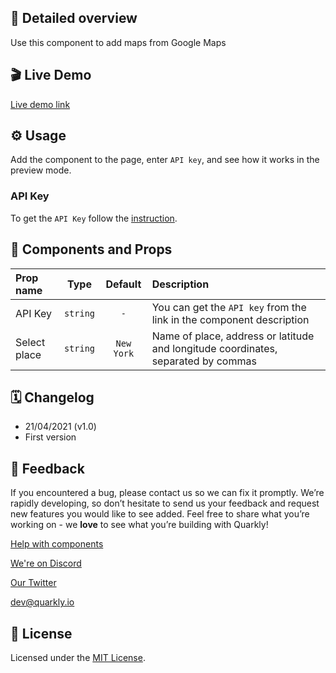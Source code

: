 ## 📖 Detailed overview

Use this component to add maps from Google Maps

## 🎬 Live Demo

[Live demo link](https://quarkly-catalog.netlify.app/googlemap/)

## ⚙️ Usage

Add the component to the page, enter `API key`, and see how it works in the preview mode.

### API Key

To get the `API Key` follow the [instruction](https://developers.google.com/maps/documentation/javascript/get-api-key).

## 🧩 Components and Props

| Prop name    |   Type   |  Default   | Description                                                                       |
| :----------- | :------: | :--------: | :-------------------------------------------------------------------------------- |
| API Key      | `string` |    `-`     | You can get the `API key` from the link in the component description              |
| Select place | `string` | `New York` | Name of place, address or latitude and longitude coordinates, separated by commas |

## 🗓 Changelog

-   21/04/2021 (v1.0)
-   First version

## 📮 Feedback

If you encountered a bug, please contact us so we can fix it promptly. We’re rapidly developing, so don’t hesitate to send us your feedback and request new features you would like to see added. Feel free to share what you’re working on - we **love** to see what you’re building with Quarkly!

[Help with components](https://community.quarkly.io/c/requests/11)

[We're on Discord](https://discord.gg/f9KhSMGX)

[Our Twitter](https://twitter.com/quarklyapp)

[dev@quarkly.io](mailto:dev@quarkly.io)

## 📝 License

Licensed under the [MIT License](./LICENSE).
